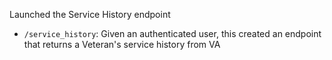Launched the Service History endpoint
- `/service_history`: Given an authenticated user, this created an endpoint that returns a Veteran's service history from VA
